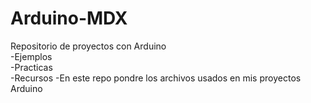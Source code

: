 # Arduino-MDX
Repositorio de proyectos con Arduino <br>
-Ejemplos<br>
-Practicas<br>
-Recursos
-En este repo pondre los archivos usados en mis proyectos Arduino